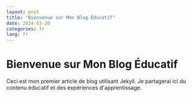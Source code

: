 ```yaml
---
layout: post
title: "Bienvenue sur Mon Blog Éducatif"
date: 2024-03-20
categories: fr
lang: fr
---
```


# Bienvenue sur Mon Blog Éducatif

Ceci est mon premier article de blog utilisant Jekyll. Je partagerai ici du contenu éducatif et des expériences d'apprentissage. 